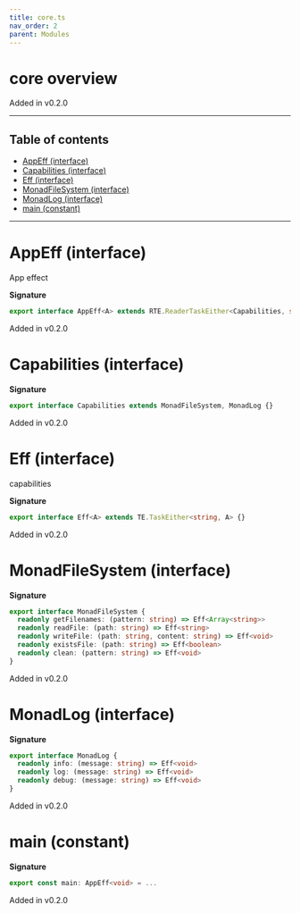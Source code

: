 ```yaml
---
title: core.ts
nav_order: 2
parent: Modules
---
```


# core overview

Added in v0.2.0

---

<h2 class="text-delta">Table of contents</h2>

- [AppEff (interface)](#appeff-interface)
- [Capabilities (interface)](#capabilities-interface)
- [Eff (interface)](#eff-interface)
- [MonadFileSystem (interface)](#monadfilesystem-interface)
- [MonadLog (interface)](#monadlog-interface)
- [main (constant)](#main-constant)

---

# AppEff (interface)

App effect

**Signature**

```ts
export interface AppEff<A> extends RTE.ReaderTaskEither<Capabilities, string, A> {}
```

Added in v0.2.0

# Capabilities (interface)

**Signature**

```ts
export interface Capabilities extends MonadFileSystem, MonadLog {}
```

Added in v0.2.0

# Eff (interface)

capabilities

**Signature**

```ts
export interface Eff<A> extends TE.TaskEither<string, A> {}
```

Added in v0.2.0

# MonadFileSystem (interface)

**Signature**

```ts
export interface MonadFileSystem {
  readonly getFilenames: (pattern: string) => Eff<Array<string>>
  readonly readFile: (path: string) => Eff<string>
  readonly writeFile: (path: string, content: string) => Eff<void>
  readonly existsFile: (path: string) => Eff<boolean>
  readonly clean: (pattern: string) => Eff<void>
}
```

Added in v0.2.0

# MonadLog (interface)

**Signature**

```ts
export interface MonadLog {
  readonly info: (message: string) => Eff<void>
  readonly log: (message: string) => Eff<void>
  readonly debug: (message: string) => Eff<void>
}
```

Added in v0.2.0

# main (constant)

**Signature**

```ts
export const main: AppEff<void> = ...
```

Added in v0.2.0
